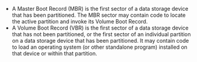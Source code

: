 *  A Master Boot Record (MBR) is the first sector of a data storage device that has been partitioned. The MBR sector may contain code to locate the active partition and invoke its Volume Boot Record.
*  A Volume Boot Record (VBR) is the first sector of a data storage device that has not been partitioned, or the first sector of an individual partition on a data storage device that has been partitioned. It may contain code to load an operating system (or other standalone program) installed on that device or within that partition.
